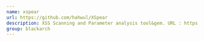 ```yaml
---
name: xspear
url: https://github.com/hahwul/XSpear
description: XSS Scanning and Parameter analysis tool&gem. URL : https://github.com/hahwul/XSpear Groups : blackarch blackarch-webapp blackarch-fuzzer
group: blackarch
---
```

